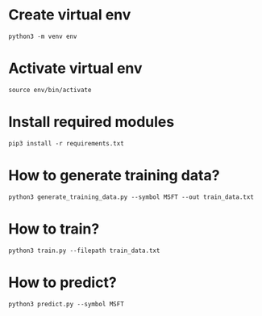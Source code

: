# Create virtual env
```
python3 -m venv env
```

# Activate virtual env
```
source env/bin/activate
```

# Install required modules
```
pip3 install -r requirements.txt
```

# How to generate training data?
```
python3 generate_training_data.py --symbol MSFT --out train_data.txt 
```

# How to train?
```
python3 train.py --filepath train_data.txt
```

# How to predict?
```
python3 predict.py --symbol MSFT
```

